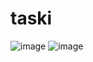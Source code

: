 # taski

![image](https://github.com/Ncamacho2/taski/assets/41797822/6bfebc4c-1390-414b-9e42-3df2967d9818)
![image](https://github.com/Ncamacho2/taski/assets/41797822/ff676e67-7ff0-45f3-a2c6-c72f2baea892)


